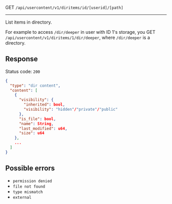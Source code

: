 GET `/api/usercontent/v1/diritems/id/[userid]/[path]`

---

List items in directory.

For example to access `/dir/deeper` in user with ID 1's storage, you GET `/api/usercontent/v1/diritems/1/dir/deeper`, where `/dir/deeper` is a directory.

## Response

Status code: `200`

```json
{
  "type": "dir content",
  "content": [
    {
      "visibility": {
        "inherited": bool,
        "visibility": "hidden"/"private"/"public"
      },
      "is_file": bool,
      "name": String,
      "last_modified": u64,
      "size": u64
    },
    ...
  ]
}
```

## Possible errors

- `permission denied`
- `file not found`
- `type mismatch`
- `external`
